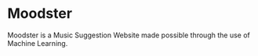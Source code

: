 # Moodster
Moodster is a Music Suggestion Website made possible through the use of Machine Learning.

